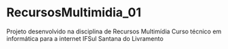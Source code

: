 # RecursosMultimidia_01
Projeto desenvolvido na disciplina de Recursos Multimídia
Curso técnico em informática para a internet
IFSul Santana do Livramento
